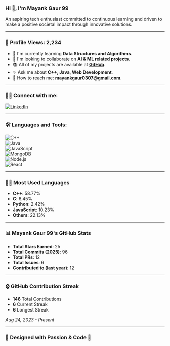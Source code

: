### Hi 👋, I'm Mayank Gaur 99

An aspiring tech enthusiast committed to continuous learning and driven to make a positive societal impact through innovative solutions.

---
### 🌟 Profile Views: 2,234  
- 🔧 I'm currently learning **Data Structures and Algorithms**.  
- 🌟 I'm looking to collaborate on **AI & ML related projects**.  
- 📚 All of my projects are available at **[GitHub](https://github.com/mayankgaur)**.  
- ✨ Ask me about **C++, Java, Web Development**.  
- 📧 How to reach me: **mayankgaur0307@gmail.com**.  

---
### 👨‍💻 Connect with me:
[![LinkedIn](https://img.shields.io/badge/LinkedIn-MayankGaur-blue?style=flat&logo=linkedin)](https://linkedin.com/in/mayankgaur)

---
### 🛠️ Languages and Tools:
![C++](https://img.shields.io/badge/C++-00599C?style=flat&logo=c%2B%2B&logoColor=white)  
![Java](https://img.shields.io/badge/Java-007396?style=flat&logo=java&logoColor=white)  
![JavaScript](https://img.shields.io/badge/JavaScript-F7DF1E?style=flat&logo=javascript&logoColor=black)  
![MongoDB](https://img.shields.io/badge/MongoDB-47A248?style=flat&logo=mongodb&logoColor=white)  
![Node.js](https://img.shields.io/badge/Node.js-43853D?style=flat&logo=node.js&logoColor=white)  
![React](https://img.shields.io/badge/React-61DAFB?style=flat&logo=react&logoColor=black)  

---
### 👨‍🎓 Most Used Languages
- **C++**: 58.77%
- **C**: 6.45%
- **Python**: 2.42%
- **JavaScript**: 10.23%
- **Others**: 22.13%

---
### 📊 Mayank Gaur 99's GitHub Stats
- **Total Stars Earned**: 25  
- **Total Commits (2025)**: 96  
- **Total PRs**: 12  
- **Total Issues**: 6  
- **Contributed to (last year)**: 12  

---
### ⌚ GitHub Contribution Streak
- **146** Total Contributions  
- **6** Current Streak  
- **6** Longest Streak  

_Aug 24, 2023 - Present_

---
### 🎨 Designed with Passion & Code 💪

